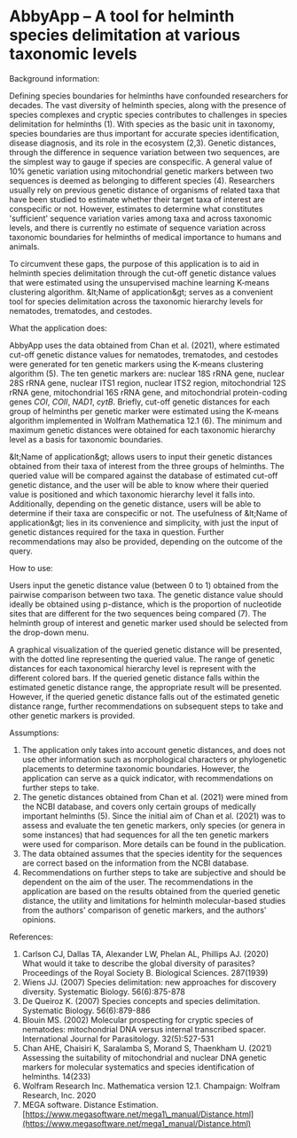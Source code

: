 # AbbyApp – A tool for helminth species delimitation at various taxonomic levels

Background information:

Defining species boundaries for helminths have confounded researchers for decades. The vast diversity of helminth species, along with the presence of species complexes and cryptic species contributes to challenges in species delimitation for helminths (1). With species as the basic unit in taxonomy, species boundaries are thus important for accurate species identification, disease diagnosis, and its role in the ecosystem (2,3). Genetic distances, through the difference in sequence variation between two sequences, are the simplest way to gauge if species are conspecific. A general value of 10% genetic variation using mitochondrial genetic markers between two sequences is deemed as belonging to different species (4). Researchers usually rely on previous genetic distance of organisms of related taxa that have been studied to estimate whether their target taxa of interest are conspecific or not. However, estimates to determine what constitutes &#39;sufficient&#39; sequence variation varies among taxa and across taxonomic levels, and there is currently no estimate of sequence variation across taxonomic boundaries for helminths of medical importance to humans and animals.

To circumvent these gaps, the purpose of this application is to aid in helminth species delimitation through the cut-off genetic distance values that were estimated using the unsupervised machine learning K-means clustering algorithm. \&lt;Name of application\&gt; serves as a convenient tool for species delimitation across the taxonomic hierarchy levels for nematodes, trematodes, and cestodes.

What the application does:

AbbyApp uses the data obtained from Chan et al. (2021), where estimated cut-off genetic distance values for nematodes, trematodes, and cestodes were generated for ten genetic markers using the K-means clustering algorithm (5). The ten genetic markers are: nuclear 18S rRNA gene, nuclear 28S rRNA gene, nuclear ITS1 region, nuclear ITS2 region, mitochondrial 12S rRNA gene, mitochondrial 16S rRNA gene, and mitochondrial protein-coding genes _COI_, _COII_, _NAD1_, _cytB_. Briefly, cut-off genetic distances for each group of helminths per genetic marker were estimated using the K-means algorithm implemented in Wolfram Mathematica 12.1 (6). The minimum and maximum genetic distances were obtained for each taxonomic hierarchy level as a basis for taxonomic boundaries.

\&lt;Name of application\&gt; allows users to input their genetic distances obtained from their taxa of interest from the three groups of helminths. The queried value will be compared against the database of estimated cut-off genetic distance, and the user will be able to know where their queried value is positioned and which taxonomic hierarchy level it falls into. Additionally, depending on the genetic distance, users will be able to determine if their taxa are conspecific or not. The usefulness of \&lt;Name of application\&gt; lies in its convenience and simplicity, with just the input of genetic distances required for the taxa in question. Further recommendations may also be provided, depending on the outcome of the query.

How to use:

Users input the genetic distance value (between 0 to 1) obtained from the pairwise comparison between two taxa. The genetic distance value should ideally be obtained using p-distance, which is the proportion of nucleotide sites that are different for the two sequences being compared (7). The helminth group of interest and genetic marker used should be selected from the drop-down menu.

A graphical visualization of the queried genetic distance will be presented, with the dotted line representing the queried value. The range of genetic distances for each taxonomical hierarchy level is represent with the different colored bars. If the queried genetic distance falls within the estimated genetic distance range, the appropriate result will be presented. However, if the queried genetic distance falls out of the estimated genetic distance range, further recommendations on subsequent steps to take and other genetic markers is provided.

Assumptions:

1. The application only takes into account genetic distances, and does not use other information such as morphological characters or phylogenetic placements to determine taxonomic boundaries. However, the application can serve as a quick indicator, with recommendations on further steps to take.
2. The genetic distances obtained from Chan et al. (2021) were mined from the NCBI database, and covers only certain groups of medically important helminths (5). Since the initial aim of Chan et al. (2021) was to assess and evaluate the ten genetic markers, only species (or genera in some instances) that had sequences for all the ten genetic markers were used for comparison. More details can be found in the publication.
3. The data obtained assumes that the species identity for the sequences are correct based on the information from the NCBI database.
4. Recommendations on further steps to take are subjective and should be dependent on the aim of the user. The recommendations in the application are based on the results obtained from the queried genetic distance, the utility and limitations for helminth molecular-based studies from the authors&#39; comparison of genetic markers, and the authors&#39; opinions.

References:

1. Carlson CJ, Dallas TA, Alexander LW, Phelan AL, Phillips AJ. (2020) What would it take to describe the global diversity of parasites? Proceedings of the Royal Society B. Biological Sciences. 287(1939)
2. Wiens JJ. (2007) Species delimitation: new approaches for discovery diversity. Systematic Biology. 56(6):875-878
3. De Queiroz K. (2007) Species concepts and species delimitation. Systematic Biology. 56(6):879-886
4. Blouin MS. (2002) Molecular prospecting for cryptic species of nematodes: mitochondrial DNA versus internal transcribed spacer. International Journal for Parasitology. 32(5):527-531
5. Chan AHE, Chaisiri K, Saralamba S, Morand S, Thaenkham U. (2021) Assessing the suitability of mitochondrial and nuclear DNA genetic markers for molecular systematics and species identification of helminths. 14(233)
6. Wolfram Research Inc. Mathematica version 12.1. Champaign: Wolfram Research, Inc. 2020
7. MEGA software. Distance Estimation. [https://www.megasoftware.net/mega1\_manual/Distance.html](https://www.megasoftware.net/mega1_manual/Distance.html)